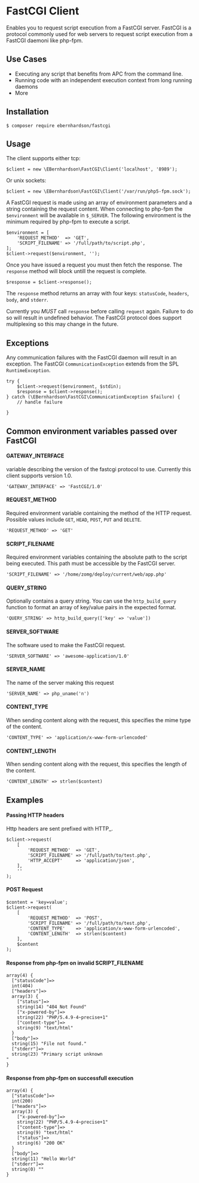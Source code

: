 # FastCGI Client

Enables you to request script execution from a FastCGI server. FastCGI is
a protocol commonly used for web servers to request script execution from a
FastCGI daemoni like php-fpm.

## Use Cases

* Executing any script that benefits from APC from the command line.
* Running code with an independent execution context from long running daemons
* More

## Installation
    
    $ composer require ebernhardson/fastcgi

## Usage

The client supports either tcp:

    $client = new \EBernhardson\FastCGI\Client('localhost', '8989');

Or unix sockets:

    $client = new \EBernhardson\FastCGI\Client('/var/run/php5-fpm.sock');


A FastCGI request is made using an array of environment parameters and a string
containing the request content.  When connecting to php-fpm the `$environment`
will be available in `$_SERVER`. The following environment is the minimum 
required by php-fpm to execute a script. 

    $environment = [
        'REQUEST_METHOD'  => 'GET',
        'SCRIPT_FILENAME' => '/full/path/to/script.php',
    ];
    $client->request($environment, '');

Once you have issued a request you must then fetch the response.  The `response`
method will block untill the request is complete.

    $response = $client->response();

The `response` method returns an array with four keys: `statusCode`, `headers`,
`body`, and `stderr`.

Currently you *MUST* call `response` before calling `request` again.  Failure
to do so will result in undefined behavior.  The FastCGI protocol does support
multiplexing so this may change in the future.

## Exceptions

Any communication failures with the FastCGI daemon will result in an exception.
The FastCGI `CommunicationException` extends from the SPL `RuntimeException`.

    try {
        $client->request($environment, $stdin);
        $response = $client->response();
    } catch (\EBernhardson\FastCGI\CommunicationException $failure) {
        // handle failure

    }

## Common environment variables passed over FastCGI


#### GATEWAY_INTERFACE

variable describing the version of the fastcgi protocol to use. Currently this 
client supports version 1.0.

    'GATEWAY_INTERFACE' => 'FastCGI/1.0'

#### REQUEST_METHOD

Required environment variable containing the method of the HTTP request.  
Possible values include `GET`, `HEAD`, `POST`, `PUT` and `DELETE`.

    'REQUEST_METHOD' => 'GET'

#### SCRIPT_FILENAME

Required environment variables containing the absolute path to the script being
executed.  This path must be accessible by the FastCGI server.

    'SCRIPT_FILENAME' => '/home/zomg/deploy/current/web/app.php'

#### QUERY_STRING

Optionally contains a query string.  You can use the `http_build_query` function to
format an array of key/value pairs in the expected format.

    'QUERY_STRING' => http_build_query(['key' => 'value'])

#### SERVER_SOFTWARE

The software used to make the FastCGI request.

    'SERVER_SOFTWARE' => 'awesome-application/1.0'

#### SERVER_NAME

The name of the server making this request

    'SERVER_NAME' => php_uname('n')

#### CONTENT_TYPE

When sending content along with the request, this specifies the mime type of the
content.

    'CONTENT_TYPE' => 'application/x-www-form-urlencoded'

#### CONTENT_LENGTH

When sending content along with the request, this specifies the length of the content.

    'CONTENT_LENGTH' => strlen($content)

## Examples

#### Passing HTTP headers

Http headers are sent prefixed with HTTP_.

    $client->request(
        [
            'REQUEST_METHOD'  => 'GET',
            'SCRIPT_FILENAME' => '/full/path/to/test.php',
            'HTTP_ACCEPT'     => 'application/json',
        ],
        ''
    );


#### POST Request

    $content = 'key=value';
    $client->request(
        [
            'REQUEST_METHOD'  => 'POST',
            'SCRIPT_FILENAME' => '/full/path/to/test.php',
            'CONTENT_TYPE'    => 'application/x-www-form-urlencoded',
            'CONTENT_LENGTH'  => strlen($content)
        ],
        $content
    );

#### Response from php-fpm on invalid SCRIPT_FILENAME

    array(4) {
      ["statusCode"]=>
      int(404)
      ["headers"]=>
      array(3) {
        ["status"]=>
        string(14) "404 Not Found"
        ["x-powered-by"]=>
        string(22) "PHP/5.4.9-4~precise+1"
        ["content-type"]=>
        string(9) "text/html"
      }
      ["body"]=>
      string(15) "File not found."
      ["stderr"]=>
      string(23) "Primary script unknown
    "
    }

#### Response from php-fpm on successfull execution

    array(4) {
      ["statusCode"]=>
      int(200)
      ["headers"]=>
      array(3) {
        ["x-powered-by"]=>
        string(22) "PHP/5.4.9-4~precise+1"
        ["content-type"]=>
        string(9) "text/html"
        ["status"]=>
        string(6) "200 OK"
      }
      ["body"]=>
      string(11) "Hello World"
      ["stderr"]=>
      string(0) ""
    }

